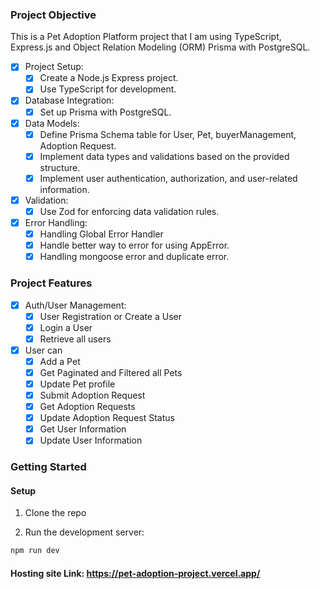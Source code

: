 ### Project Objective

This is a Pet Adoption Platform project that I am using TypeScript, Express.js and Object Relation Modeling (ORM) Prisma with PostgreSQL.

- [x] Project Setup:
  - [x] Create a Node.js Express project.
  - [x] Use TypeScript for development.
- [x] Database Integration:
  - [x] Set up Prisma with PostgreSQL.
- [x] Data Models:
  - [x] Define Prisma Schema table for User, Pet, buyerManagement, Adoption Request.
  - [x] Implement data types and validations based on the provided structure.
  - [x] Implement user authentication, authorization, and user-related information.
- [x] Validation:
  - [x] Use Zod for enforcing data validation rules.
- [x] Error Handling:
  - [x] Handling Global Error Handler
  - [x] Handle better way to error for using AppError.
  - [x] Handling mongoose error and duplicate error.

### Project Features

- [x] Auth/User Management:
  - [x] User Registration or Create a User
  - [x] Login a User
  - [x] Retrieve all users

- [x] User can
  - [x] Add a Pet
  - [x] Get Paginated and Filtered all Pets
  - [x] Update Pet profile
  - [x] Submit Adoption Request
  - [x] Get Adoption Requests
  - [x] Update Adoption Request Status
  - [x] Get User Information
  - [x] Update User Information

### Getting Started

#### Setup

1. Clone the repo

2. Run the development server:

```bash
npm run dev
```

#### Hosting site Link: https://pet-adoption-project.vercel.app/
